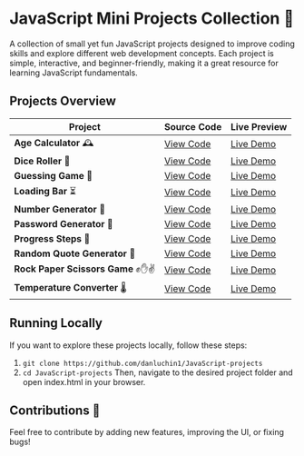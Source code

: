 # **JavaScript Mini Projects Collection** 🚀

A collection of small yet fun JavaScript projects designed to improve coding skills and explore different web development concepts. Each project is simple, interactive, and beginner-friendly, making it a great resource for learning JavaScript fundamentals.

## **Projects Overview**

| Project | Source Code | Live Preview |
|---------|------------|-------------|
| **Age Calculator** 🕰️                                                   | [View Code](age_calculator) | [Live Demo](https://danluchin1agecalculator.netlify.app/) |
| **Dice Roller** 🎲 | [View Code](dice_roller)                           | [Live Demo](https://luchindan1diceroller.netlify.app/)                                  |
| **Guessing Game** 🎯 | [View Code](guessing_game)                       | [Live Demo](https://danluchin1guessinggame.netlify.app/)                                |
| **Loading Bar** ⏳ | [View Code](loading_bar)                           | [Live Demo](https://danluchin1loadingbar.netlify.app/)                                  |
| **Number Generator** 🔢 | [View Code](number_generator)                 | [Live Demo](https://danluchin1numbergenerator.netlify.app/)                             |
| **Password Generator** 🔐 | [View Code](password_generator)             | [Live Demo](https://danluchin1passwordgenerator.netlify.app/)                           |
| **Progress Steps** 📶 | [View Code](progress_steps)                     | [Live Demo](https://danluchin1progresssteps.netlify.app/)                               |
| **Random Quote Generator** 📝 | [View Code](random_quote_generator)     | [Live Demo](https://danluchin1randomquotegenerator.netlify.app/)                        |
| **Rock Paper Scissors Game** ✊✋✌️ | [View Code](rock_paper_scissors) | [Live Demo](https://danluchin1rockpaperscissors.netlify.app/)                           |
| **Temperature Converter** 🌡️ | [View Code](temperature_conversion)      | [Live Demo](https://danluchin1temperatureconversion.netlify.app/)                       |

## **Running Locally**

If you want to explore these projects locally, follow these steps:<br>
1. `git clone https://github.com/danluchin1/JavaScript-projects`
2. `cd JavaScript-projects`
Then, navigate to the desired project folder and open index.html in your browser.

## **Contributions 🤝**

Feel free to contribute by adding new features, improving the UI, or fixing bugs!